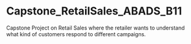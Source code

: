 # Capstone_RetailSales_ABADS_B11
Capstone Project on Retail Sales where the retailer wants to understand what kind of customers respond to different campaigns.
